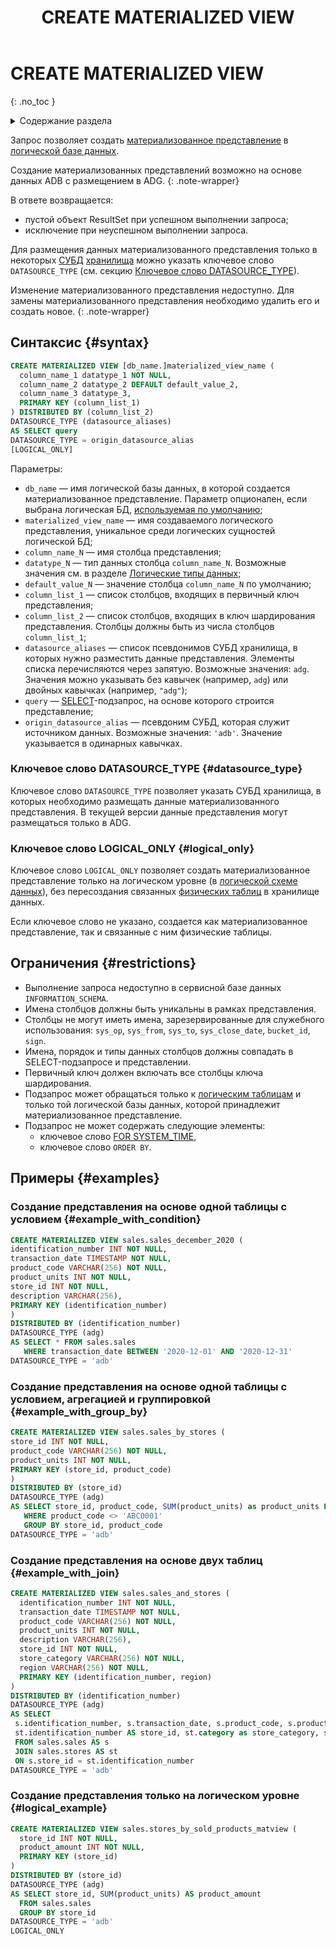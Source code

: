 ﻿---
layout: default
title: CREATE MATERIALIZED VIEW
nav_order: 12
parent: Запросы SQL+
grand_parent: Справочная информация
has_children: false
has_toc: false
---

# CREATE MATERIALIZED VIEW
{: .no_toc }

<details markdown="block">
  <summary>
    Содержание раздела
  </summary>
  {: .text-delta }
1. TOC
{:toc}
</details>

Запрос позволяет создать [материализованное представление](../../../overview/main_concepts/materialized_view/materialized_view.md) 
в [логической базе данных](../../../overview/main_concepts/logical_db/logical_db.md).

Создание материализованных представлений возможно на основе данных ADB
с размещением в ADG.
{: .note-wrapper}

В ответе возвращается:
*   пустой объект ResultSet при успешном выполнении запроса;
*   исключение при неуспешном выполнении запроса.

Для размещения данных материализованного представления только в некоторых 
[СУБД](../../../introduction/supported_DBMS/supported_DBMS.md)
[хранилища](../../../overview/main_concepts/data_storage/data_storage.md) можно указать
ключевое слово `DATASOURCE_TYPE` (см. секцию [Ключевое слово DATASOURCE_TYPE](#datasource_type)).

Изменение материализованного представления недоступно. Для замены материализованного 
представления необходимо удалить его и создать новое.
{: .note-wrapper}

## Синтаксис {#syntax}

```sql
CREATE MATERIALIZED VIEW [db_name.]materialized_view_name (
  column_name_1 datatype_1 NOT NULL,
  column_name_2 datatype_2 DEFAULT default_value_2,
  column_name_3 datatype_3,
  PRIMARY KEY (column_list_1)
) DISTRIBUTED BY (column_list_2)
DATASOURCE_TYPE (datasource_aliases)
AS SELECT query
DATASOURCE_TYPE = origin_datasource_alias
[LOGICAL_ONLY]
```

Параметры:
*   `db_name` — имя логической базы данных, в которой создается материализованное представление. Параметр 
    опционален, если выбрана логическая БД, [используемая по умолчанию](../../../working_with_system/other_features/default_db_set-up/default_db_set-up.md);
*   `materialized_view_name` — имя создаваемого логического представления, уникальное среди логических 
    сущностей логической БД;
*   `column_name_N` — имя столбца представления;
*   `datatype_N` — тип данных столбца `column_name_N`. Возможные значения см. 
    в разделе [Логические типы данных](../../supported_data_types/logical_data_types/logical_data_types.md);
*   `default_value_N` — значение столбца `column_name_N` по умолчанию;
*   `column_list_1` — список столбцов, входящих в первичный ключ представления;
*   `column_list_2` — список столбцов, входящих в ключ шардирования представления. 
    Столбцы должны быть из числа столбцов `column_list_1`;
*   `datasource_aliases` — список псевдонимов СУБД хранилища, в которых нужно разместить данные представления. 
    Элементы списка перечисляются через запятую. Возможные значения: `adg`.
    Значения можно указывать без кавычек (например, `adg`) или двойных кавычках (например, `"adg"`);
*   `query` — [SELECT](../SELECT/SELECT.md)-подзапрос, на основе которого строится представление;
*   `origin_datasource_alias` — псевдоним СУБД, которая служит источником данных. 
    Возможные значения: `'adb'`. Значение указывается в одинарных кавычках.

### Ключевое слово DATASOURCE_TYPE {#datasource_type}

Ключевое слово `DATASOURCE_TYPE` позволяет указать СУБД хранилища, в которых необходимо
размещать данные материализованного представления. В текущей версии данные представления могут 
размещаться только в ADG.

### Ключевое слово LOGICAL_ONLY {#logical_only}

Ключевое слово `LOGICAL_ONLY` позволяет создать материализованное представление только на логическом уровне
(в [логической схеме данных](../../../overview/main_concepts/logical_schema/logical_schema.md)), без
пересоздания связанных [физических таблиц](../../../overview/main_concepts/physical_table/physical_table.md)
в хранилище данных.

Если ключевое слово не указано, создается как материализованное представление, так и связанные 
с ним физические таблицы.

## Ограничения {#restrictions}

*   Выполнение запроса недоступно в сервисной базе данных `INFORMATION_SCHEMA`.
*   Имена столбцов должны быть уникальны в рамках представления.
*   Столбцы не могут иметь имена, зарезервированные для служебного использования: `sys_op`, `sys_from`, 
    `sys_to`, `sys_close_date`, `bucket_id`, `sign`.
*   Имена, порядок и типы данных столбцов должны совпадать в SELECT-подзапросе и представлении.
*   Первичный ключ должен включать все столбцы ключа шардирования.
*   Подзапрос может обращаться только к [логическим таблицам](../../../overview/main_concepts/logical_table/logical_table.md) 
    и только той логической базы данных, которой принадлежит материализованное представление.
*   Подзапрос не может содержать следующие элементы: 
    * ключевое слово [FOR SYSTEM_TIME](../SELECT/SELECT.md#for_system_time),
    * ключевое слово `ORDER BY`.

## Примеры {#examples}

### Создание представления на основе одной таблицы с условием {#example_with_condition}

```sql
CREATE MATERIALIZED VIEW sales.sales_december_2020 (
identification_number INT NOT NULL,
transaction_date TIMESTAMP NOT NULL,
product_code VARCHAR(256) NOT NULL,
product_units INT NOT NULL,
store_id INT NOT NULL,
description VARCHAR(256),
PRIMARY KEY (identification_number)
)
DISTRIBUTED BY (identification_number)
DATASOURCE_TYPE (adg)
AS SELECT * FROM sales.sales
   WHERE transaction_date BETWEEN '2020-12-01' AND '2020-12-31'
DATASOURCE_TYPE = 'adb'
```

### Создание представления на основе одной таблицы с условием, агрегацией и группировкой {#example_with_group_by}

```sql
CREATE MATERIALIZED VIEW sales.sales_by_stores (
store_id INT NOT NULL,
product_code VARCHAR(256) NOT NULL,
product_units INT NOT NULL,
PRIMARY KEY (store_id, product_code)
)
DISTRIBUTED BY (store_id)
DATASOURCE_TYPE (adg)
AS SELECT store_id, product_code, SUM(product_units) as product_units FROM sales.sales
   WHERE product_code <> 'ABC0001'
   GROUP BY store_id, product_code
DATASOURCE_TYPE = 'adb'
```

### Создание представления на основе двух таблиц {#example_with_join}

```sql
CREATE MATERIALIZED VIEW sales.sales_and_stores (
  identification_number INT NOT NULL,
  transaction_date TIMESTAMP NOT NULL,
  product_code VARCHAR(256) NOT NULL,
  product_units INT NOT NULL,
  description VARCHAR(256),
  store_id INT NOT NULL,
  store_category VARCHAR(256) NOT NULL,
  region VARCHAR(256) NOT NULL,
  PRIMARY KEY (identification_number, region)
)
DISTRIBUTED BY (identification_number)
DATASOURCE_TYPE (adg)
AS SELECT
 s.identification_number, s.transaction_date, s.product_code, s.product_units, s.description,
 st.identification_number AS store_id, st.category as store_category, st.region
 FROM sales.sales AS s
 JOIN sales.stores AS st
 ON s.store_id = st.identification_number
DATASOURCE_TYPE = 'adb'
```

### Создание представления только на логическом уровне {#logical_example}

```sql
CREATE MATERIALIZED VIEW sales.stores_by_sold_products_matview (
  store_id INT NOT NULL,
  product_amount INT NOT NULL,
  PRIMARY KEY (store_id)
)
DISTRIBUTED BY (store_id)
DATASOURCE_TYPE (adg)
AS SELECT store_id, SUM(product_units) AS product_amount
  FROM sales.sales
  GROUP BY store_id
DATASOURCE_TYPE = 'adb'
LOGICAL_ONLY
```